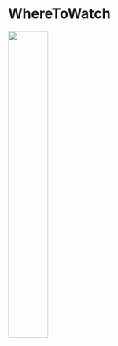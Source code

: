 # WhereToWatch

<img width="40%" src="https://user-images.githubusercontent.com/62210248/141776046-a007ff63-624d-4e5c-9136-44db73af88ee.gif">
